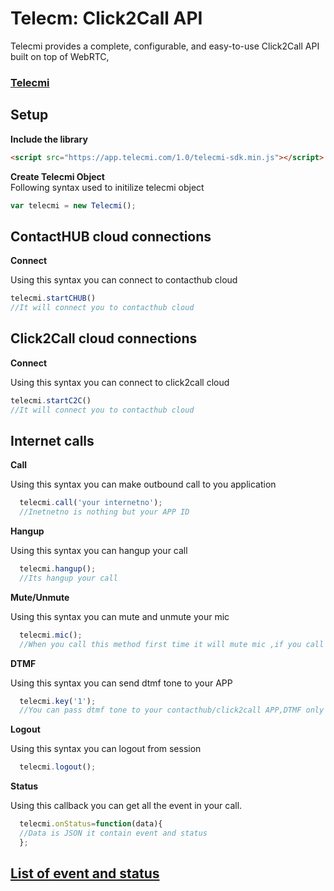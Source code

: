 # Telecm: Click2Call API #

Telecmi provides a complete, configurable, and easy-to-use Click2Call API built on top of WebRTC,

### [Telecmi](http://telecmi.com)

## Setup


**Include the library**

```html
<script src="https://app.telecmi.com/1.0/telecmi-sdk.min.js"></script>
```

**Create Telecmi Object**  
Following syntax used to initilize telecmi object 
```javascript
var telecmi = new Telecmi(); 
```

## ContactHUB cloud  connections
**Connect**

Using this syntax you can connect to contacthub cloud 
```javascript
telecmi.startCHUB()
//It will connect you to contacthub cloud
```

## Click2Call cloud  connections
**Connect**

Using this syntax you can connect to click2call cloud
```javascript
telecmi.startC2C()
//It will connect you to contacthub cloud
```



## Internet calls
**Call**

Using this syntax you can make outbound call to you application
```javascript
  telecmi.call('your internetno');
  //Inetnetno is nothing but your APP ID
```

**Hangup**

Using this syntax you can hangup your call
```javascript
  telecmi.hangup();
  //Its hangup your call
```
**Mute/Unmute**

Using this syntax you can mute and unmute your mic
```javascript
  telecmi.mic();
  //When you call this method first time it will mute mic ,if you call second timr it will unmute you mmic
```
**DTMF**

Using this syntax you can send dtmf tone to your APP

```javascript
  telecmi.key('1');
  //You can pass dtmf tone to your contacthub/click2call APP,DTMF only used to connect with ivr
```

**Logout**

Using this syntax you can logout from session
```javascript
  telecmi.logout();
```

**Status**

Using this callback you can get all the event in your call.
```javascript
  telecmi.onStatus=function(data){
  //Data is JSON it contain event and status
  };
```
## [List of event and status ](https://github.com/telecmi/click2call/wiki/onStatus)


